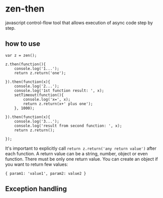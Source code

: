 # zen-then
javascript control-flow tool that allows execution of async code step by step.

## how to use
```
var z = zen();

z.then(function(){
    console.log('1...');
    return z.return('one');

}).then(function(x){
    console.log('2...');
    console.log('1st function result: ', x);
    setTimeout(function(){
        console.log('x=', x);
        return z.return(x+' plus one');
    }, 1000);

}).then(function(x){
    console.log('3...');
    console.log('result from second function: ', x);
    return z.return();

});
```

It's important to explicitly call `return z.return('any return value')` after each function.
A return value can be a string, number, object or even function.
There must be only one return value. You can create an object if you want to return few values:
```
{ param1: 'value1', param2: value2 }
```

## Exception handling